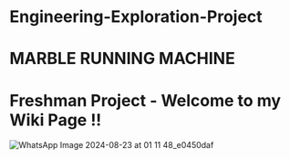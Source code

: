# Engineering-Exploration-Project 

# MARBLE RUNNING MACHINE

# Freshman Project - Welcome to my Wiki Page !!

![WhatsApp Image 2024-08-23 at 01 11 48_e0450daf](https://github.com/user-attachments/assets/f89a5a0b-37a1-4589-bdd2-e936cd530b1d)
